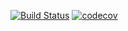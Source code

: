 [![Build Status](https://travis-ci.org/bilalwahla/fp-in-scala.svg?branch=master)](https://travis-ci.org/bilalwahla/fp-in-scala) [![codecov](https://codecov.io/gh/bilalwahla/fp-in-scala/branch/master/graph/badge.svg)](https://codecov.io/gh/bilalwahla/fp-in-scala)